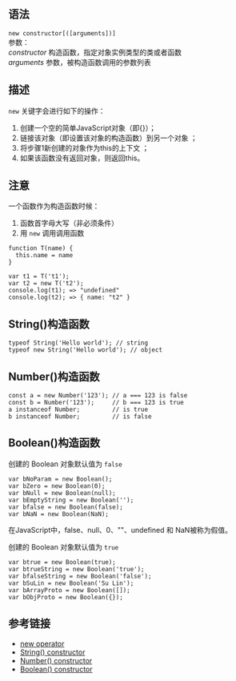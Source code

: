 ## 语法

```new constructor[([arguments])]```  
参数：  
*constructor* 构造函数，指定对象实例类型的类或者函数  
*arguments* 参数，被构造函数调用的参数列表  

## 描述

`new` 关键字会进行如下的操作：
1. 创建一个空的简单JavaScript对象（即{}）；
2. 链接该对象（即设置该对象的构造函数）到另一个对象 ；
3. 将步骤1新创建的对象作为this的上下文 ；
4. 如果该函数没有返回对象，则返回this。

## 注意

一个函数作为构造函数时候：
1. 函数首字母大写（非必须条件）
2. 用 `new` 调用调用函数

```
function T(name) {
  this.name = name
}

var t1 = T('t1');
var t2 = new T('t2');
console.log(t1); => "undefined"
console.log(t2); => { name: "t2" }
```

## String()构造函数

```
typeof String('Hello world'); // string
typeof new String('Hello world'); // object
```

## Number()构造函数

```
const a = new Number('123'); // a === 123 is false 
const b = Number('123');     // b === 123 is true 
a instanceof Number;         // is true 
b instanceof Number;         // is false
```

## Boolean()构造函数

创建的 Boolean 对象默认值为 `false`
```
var bNoParam = new Boolean();
var bZero = new Boolean(0);
var bNull = new Boolean(null);
var bEmptyString = new Boolean('');
var bfalse = new Boolean(false);
var bNaN = new Boolean(NaN);
```
在JavaScript中，false、null、0、""、undefined 和 NaN被称为假值。

创建的 Boolean 对象默认值为 `true`
```
var btrue = new Boolean(true);
var btrueString = new Boolean('true');
var bfalseString = new Boolean('false');
var bSuLin = new Boolean('Su Lin');
var bArrayProto = new Boolean([]);
var bObjProto = new Boolean({});
```

## 参考链接
- [new operator](https://developer.mozilla.org/en-US/docs/Web/JavaScript/Reference/Operators/new)
- [String() constructor](https://developer.mozilla.org/en-US/docs/Web/JavaScript/Reference/Global_Objects/String/String)
- [Number() constructor](https://developer.mozilla.org/en-US/docs/Web/JavaScript/Reference/Global_Objects/Number/Number)
- [Boolean() constructor](https://developer.mozilla.org/en-US/docs/Web/JavaScript/Reference/Global_Objects/Boolean/Boolean)